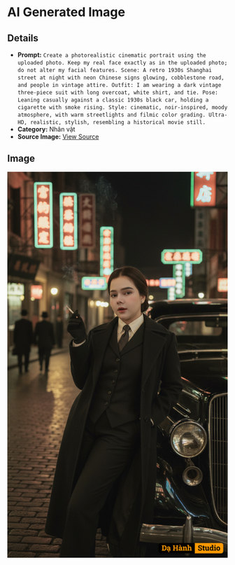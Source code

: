 # AI Generated Image

## Details
- **Prompt:** `Create a photorealistic cinematic portrait using the uploaded photo.
Keep my real face exactly as in the uploaded photo; do not alter my facial features.
Scene: A retro 1930s Shanghai street at night with neon Chinese signs glowing, cobblestone road, and people in vintage attire.
Outfit: I am wearing a dark vintage three-piece suit with long overcoat, white shirt, and tie.
Pose: Leaning casually against a classic 1930s black car, holding a cigarette with smoke rising.
Style: cinematic, noir-inspired, moody atmosphere, with warm streetlights and filmic color grading.
Ultra-HD, realistic, stylish, resembling a historical movie still.`
- **Category:** Nhân vật
- **Source Image:** [View Source](https://raw.githubusercontent.com/lenzcomvth/ImageLibrary/main/Female.png)

## Image
![AI Generated Image](./image-2025-10-03T09-33-38-642Z.png)